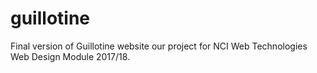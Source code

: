 # guillotine

Final version of Guillotine website our project for NCI Web Technologies Web Design Module 2017/18. 
